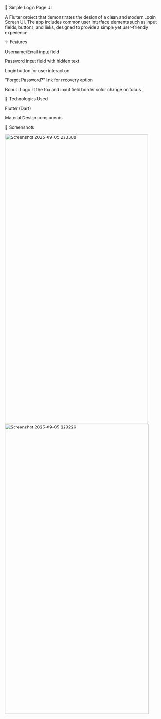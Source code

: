 🔐 Simple Login Page UI

A Flutter project that demonstrates the design of a clean and modern Login Screen UI.
The app includes common user interface elements such as input fields, buttons, and links, designed to provide a simple yet user-friendly experience.

✨ Features

Username/Email input field

Password input field with hidden text

Login button for user interaction

"Forgot Password?" link for recovery option

Bonus: Logo at the top and input field border color change on focus

🚀 Technologies Used

Flutter (Dart)

Material Design components

📸 Screenshots

<img width="472" height="951" alt="Screenshot 2025-09-05 223308" src="https://github.com/user-attachments/assets/e62ae83c-b9d4-4052-919d-4bc8e1a41730" />
<img width="474" height="952" alt="Screenshot 2025-09-05 223226" src="https://github.com/user-attachments/assets/9f3576ef-4ff4-427f-bc46-6453496691e4" />




